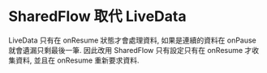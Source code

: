 # SharedFlow 取代 LiveData
LiveData 只有在 onResume 狀態才會處理資料, 如果是連續的資料在 onPause 就會遺漏只剩最後一筆. 因此改用 SharedFlow 只有設定只有在 onResume 才收集資料, 並且在 onResume 重新要求資料. 
